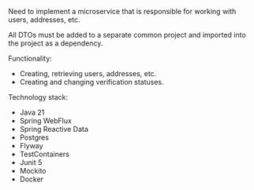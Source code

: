 Need to implement a microservice that is responsible for working with users, addresses, etc.


All DTOs must be added to a separate common project and imported into the project as a dependency.


Functionality:
* Creating, retrieving users, addresses, etc.
* Creating and changing verification statuses.


Technology stack:
- Java 21
- Spring WebFlux
- Spring Reactive Data
- Postgres
- Flyway
- TestContainers
- Junit 5
- Mockito
- Docker